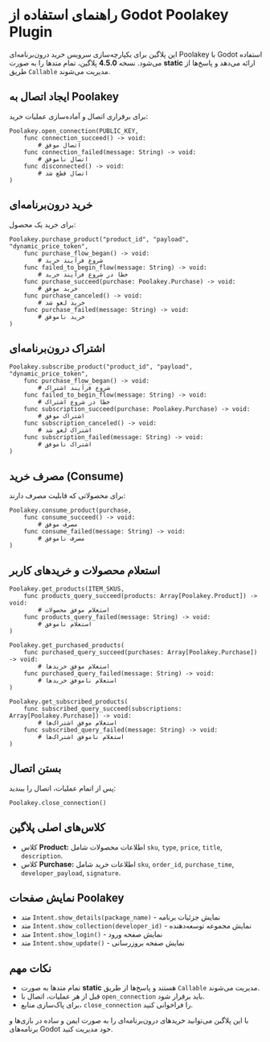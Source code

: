 # راهنمای استفاده از Godot Poolakey Plugin

این پلاگین برای یکپارچه‌سازی سرویس خرید درون‌برنامه‌ای Poolakey با Godot استفاده می‌شود.
نسخه **4.5.0** پلاگین، تمام متدها را به صورت **static** ارائه می‌دهد و پاسخ‌ها از طریق `Callable` مدیریت می‌شوند.

## ایجاد اتصال به Poolakey

برای برقراری اتصال و آماده‌سازی عملیات خرید:

```gdscript
Poolakey.open_connection(PUBLIC_KEY,
    func connection_succeed() -> void:
        # اتصال موفق
    func connection_failed(message: String) -> void:
        # اتصال ناموفق
    func disconnected() -> void:
        # اتصال قطع شد
)
```

## خرید درون‌برنامه‌ای

برای خرید یک محصول:

```gdscript
Poolakey.purchase_product("product_id", "payload", "dynamic_price_token",
    func purchase_flow_began() -> void:
        # شروع فرآیند خرید
    func failed_to_begin_flow(message: String) -> void:
        # خطا در شروع فرآیند خرید
    func purchase_succeed(purchase: Poolakey.Purchase) -> void:
        # خرید موفق
    func purchase_canceled() -> void:
        # خرید لغو شد
    func purchase_failed(message: String) -> void:
        # خرید ناموفق
)
```

## اشتراک درون‌برنامه‌ای

```gdscript
Poolakey.subscribe_product("product_id", "payload", "dynamic_price_token",
    func purchase_flow_began() -> void:
        # شروع فرآیند اشتراک
    func failed_to_begin_flow(message: String) -> void:
        # خطا در شروع اشتراک
    func subscription_succeed(purchase: Poolakey.Purchase) -> void:
        # اشتراک موفق
    func subscription_canceled() -> void:
        # اشتراک لغو شد
    func subscription_failed(message: String) -> void:
        # اشتراک ناموفق
)
```

## مصرف خرید (Consume)

برای محصولاتی که قابلیت مصرف دارند:

```gdscript
Poolakey.consume_product(purchase,
    func consume_succeed() -> void:
        # مصرف موفق
    func consume_failed(message: String) -> void:
        # مصرف ناموفق
)
```

## استعلام محصولات و خریدهای کاربر

```gdscript
Poolakey.get_products(ITEM_SKUS,
    func products_query_succeed(products: Array[Poolakey.Product]) -> void:
        # استعلام موفق محصولات
    func products_query_failed(message: String) -> void:
        # استعلام ناموفق
)

Poolakey.get_purchased_products(
    func purchased_query_succeed(purchases: Array[Poolakey.Purchase]) -> void:
        # استعلام موفق خریدها
    func purchased_query_failed(message: String) -> void:
        # استعلام ناموفق خریدها
)

Poolakey.get_subscribed_products(
    func subscribed_query_succeed(subscriptions: Array[Poolakey.Purchase]) -> void:
        # استعلام موفق اشتراک‌ها
    func subscribed_query_failed(message: String) -> void:
        # استعلام ناموفق اشتراک‌ها
)
```

## بستن اتصال

پس از اتمام عملیات، اتصال را ببندید:

```gdscript
Poolakey.close_connection()
```

## کلاس‌های اصلی پلاگین

* کلاس **Product:** اطلاعات محصولات شامل `sku`, `type`, `price`, `title`, `description`.
* کلاس **Purchase:** اطلاعات خرید شامل `sku`, `order_id`, `purchase_time`, `developer_payload`, `signature`.

## نمایش صفحات Poolakey

* متد `Intent.show_details(package_name)` - نمایش جزئیات برنامه
* متد `Intent.show_collection(developer_id)` - نمایش مجموعه توسعه‌دهنده
* متد `Intent.show_login()` - نمایش صفحه ورود
* متد `Intent.show_update()` - نمایش صفحه بروزرسانی

## نکات مهم

* تمام متدها به صورت **static** هستند و پاسخ‌ها از طریق `Callable` مدیریت می‌شوند.
* قبل از هر عملیات، اتصال با `open_connection` باید برقرار شود.
* برای پاک‌سازی منابع، `close_connection` را فراخوانی کنید.

با این پلاگین می‌توانید خریدهای درون‌برنامه‌ای را به صورت ایمن و ساده در بازی‌ها و برنامه‌های Godot خود مدیریت کنید.
